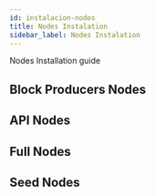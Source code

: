 ```yaml
---
id: instalacion-nodos
title: Nodes Instalation
sidebar_label: Nodes Instalation
---
```


Nodes Installation guide

## Block Producers Nodes

## API Nodes

## Full Nodes

## Seed Nodes